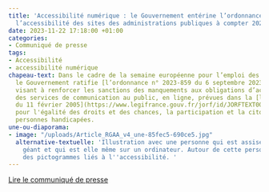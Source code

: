 ```yaml
---
title: 'Accessibilité numérique : le Gouvernement entérine l’ordonnance visant à contrôler
  l’accessibilité des sites des administrations publiques à compter 2024'
date: 2023-11-22 17:18:00 +01:00
categories:
- Communiqué de presse
tags:
- Accessibilité
- accessibilité numérique
chapeau-text: Dans le cadre de la semaine européenne pour l’emploi des personnes handicapées,
  le Gouvernement ratifie [l’ordonnance n° 2023-859 du 6 septembre 2023](https://www.legifrance.gouv.fr/jorf/id/JORFTEXT000048049674)
  visant à renforcer les sanctions des manquements aux obligations d’accessibilité
  des services de communication au public, en ligne, prévues dans la [loi n° 2005-102
  du 11 février 2005](https://www.legifrance.gouv.fr/jorf/id/JORFTEXT000000809647/)
  pour l'égalité des droits et des chances, la participation et la citoyenneté des
  personnes handicapées.
une-ou-diaporama:
- image: "/uploads/Article_RGAA_v4_une-85fec5-690ce5.jpg"
  alternative-textuelle: 'Illustration avec une personne qui est assise sur un ordinateur
    géant et qui est elle même sur un ordinateur. Autour de cette personne il y a
    des pictogrammes liés à l''accessibilité. '
---
```


<div class="lien-important"><p><a href="https://www.numerique.gouv.fr/espace-presse/accessibilite-numerique-le-gouvernement-enterine-lordonnance-visant-a-controler-laccessibilite-des-sites-des-administrations-publiques-a-compter-2024/">Lire le communiqué de presse</a></p></div>